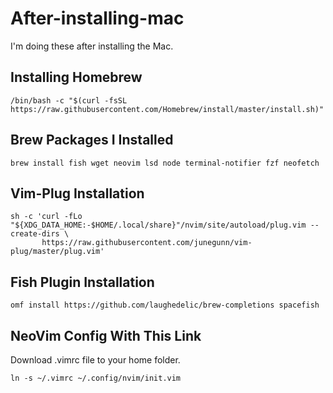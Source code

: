 # After-installing-mac
I'm doing these after installing the Mac.

## Installing Homebrew
```
/bin/bash -c "$(curl -fsSL https://raw.githubusercontent.com/Homebrew/install/master/install.sh)"
```

## Brew Packages I Installed
```
brew install fish wget neovim lsd node terminal-notifier fzf neofetch
```

## Vim-Plug Installation
```
sh -c 'curl -fLo "${XDG_DATA_HOME:-$HOME/.local/share}"/nvim/site/autoload/plug.vim --create-dirs \
       https://raw.githubusercontent.com/junegunn/vim-plug/master/plug.vim'
```

## Fish Plugin Installation
```
omf install https://github.com/laughedelic/brew-completions spacefish
```


## NeoVim Config With This Link
Download .vimrc file to your home folder.
```
ln -s ~/.vimrc ~/.config/nvim/init.vim
```
